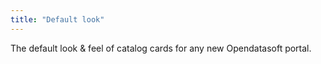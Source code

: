 ```yaml
---
title: "Default look"
---
```


The default look & feel of catalog cards for any new Opendatasoft portal.

